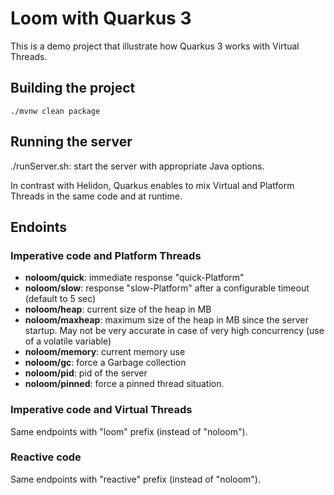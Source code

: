 # Loom with Quarkus 3

This is a demo project that illustrate how Quarkus 3 works with Virtual Threads.

## Building the project
```shell script
./mvnw clean package
```
## Running the server

./runServer.sh: start the server with appropriate Java options.

In contrast with Helidon, Quarkus enables to mix Virtual and Platform Threads in the same code and at runtime.

## Endoints

### Imperative code and Platform Threads

* **noloom/quick**: immediate response "quick-Platform"
* **noloom/slow**: response "slow-Platform" after a configurable timeout (default to 5 sec)
* **noloom/heap**: current size of the heap in MB
* **noloom/maxheap**: maximum size of the heap in MB since the server startup. May not be very accurate in case of very high concurrency (use of a volatile variable) 
* **noloom/memory**: current memory use
* **noloom/gc**: force a Garbage collection
* **noloom/pid**: pid of the server
* **noloom/pinned**: force a pinned thread situation.

### Imperative code and Virtual Threads

Same endpoints with "loom" prefix (instead of "noloom").

### Reactive code

Same endpoints with "reactive" prefix (instead of "noloom").


